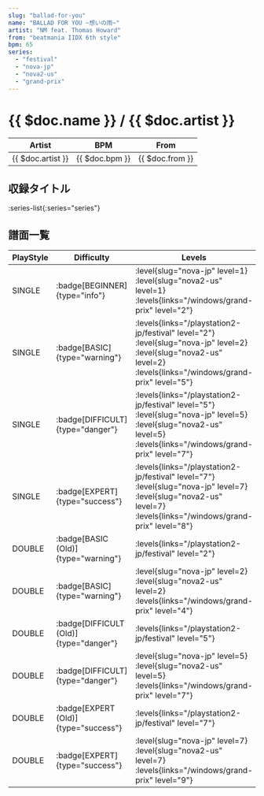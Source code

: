 ```yaml
---
slug: "ballad-for-you"
name: "BALLAD FOR YOU ~想いの雨~"
artist: "NM feat. Thomas Howard"
from: "beatmania IIDX 6th style"
bpm: 65
series:
  - "festival"
  - "nova-jp"
  - "nova2-us"
  - "grand-prix"
---
```


# {{ $doc.name }} / {{ $doc.artist }}

|Artist|BPM|From|
|------|---|----|
|{{ $doc.artist }}|{{ $doc.bpm }}|{{ $doc.from }}|

## 収録タイトル

:series-list{:series="series"}

## 譜面一覧

|PlayStyle|Difficulty|Levels|Notes|Movie|
|---------|----------|------|-----|-----|
|SINGLE| :badge[BEGINNER]{type="info"}|<div class="field is-grouped is-grouped-multiline"> :level{slug="nova-jp" level=1} :level{slug="nova2-us" level=1}  :levels{links="/windows/grand-prix" level="2"}</div>|52/0||
|SINGLE| :badge[BASIC]{type="warning"}|<div class="field is-grouped is-grouped-multiline"> :levels{links="/playstation2-jp/festival" level="2"} :level{slug="nova-jp" level=2} :level{slug="nova2-us" level=2}  :levels{links="/windows/grand-prix" level="5"}</div>|104/10||
|SINGLE| :badge[DIFFICULT]{type="danger"}|<div class="field is-grouped is-grouped-multiline"> :levels{links="/playstation2-jp/festival" level="5"} :level{slug="nova-jp" level=5} :level{slug="nova2-us" level=5}  :levels{links="/windows/grand-prix" level="7"}</div>|150/27||
|SINGLE| :badge[EXPERT]{type="success"}|<div class="field is-grouped is-grouped-multiline"> :levels{links="/playstation2-jp/festival" level="7"} :level{slug="nova-jp" level=7} :level{slug="nova2-us" level=7}  :levels{links="/windows/grand-prix" level="8"}</div>|212/26||
|DOUBLE| :badge[BASIC (Old)]{type="warning"}|<div class="field is-grouped is-grouped-multiline"> :levels{links="/playstation2-jp/festival" level="2"}</div>|102/11||
|DOUBLE| :badge[BASIC]{type="warning"}|<div class="field is-grouped is-grouped-multiline"> :level{slug="nova-jp" level=2} :level{slug="nova2-us" level=2}  :levels{links="/windows/grand-prix" level="4"}</div>|75/9||
|DOUBLE| :badge[DIFFICULT (Old)]{type="danger"}|<div class="field is-grouped is-grouped-multiline"> :levels{links="/playstation2-jp/festival" level="5"}</div>|155/7||
|DOUBLE| :badge[DIFFICULT]{type="danger"}|<div class="field is-grouped is-grouped-multiline"> :level{slug="nova-jp" level=5} :level{slug="nova2-us" level=5}  :levels{links="/windows/grand-prix" level="7"}</div>|164/8||
|DOUBLE| :badge[EXPERT (Old)]{type="success"}|<div class="field is-grouped is-grouped-multiline"> :levels{links="/playstation2-jp/festival" level="7"}</div>|208/6||
|DOUBLE| :badge[EXPERT]{type="success"}|<div class="field is-grouped is-grouped-multiline"> :level{slug="nova-jp" level=7} :level{slug="nova2-us" level=7}  :levels{links="/windows/grand-prix" level="9"}</div>|245/21||
